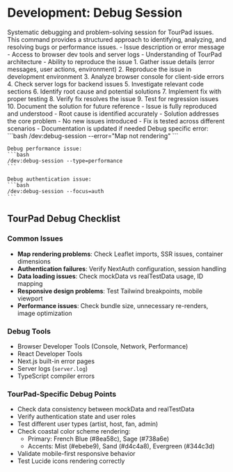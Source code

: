 # Development: Debug Session

<instructions>
  <context>
    Systematic debugging and problem-solving session for TourPad issues. This command provides a structured approach to identifying, analyzing, and resolving bugs or performance issues.
  </context>
  
  <requirements>
    - Issue description or error message
    - Access to browser dev tools and server logs
    - Understanding of TourPad architecture
    - Ability to reproduce the issue
  </requirements>
  
  <execution>
    1. Gather issue details (error messages, user actions, environment)
    2. Reproduce the issue in development environment
    3. Analyze browser console for client-side errors
    4. Check server logs for backend issues
    5. Investigate relevant code sections
    6. Identify root cause and potential solutions
    7. Implement fix with proper testing
    8. Verify fix resolves the issue
    9. Test for regression issues
    10. Document the solution for future reference
  </execution>
  
  <validation>
    - Issue is fully reproduced and understood
    - Root cause is identified accurately
    - Solution addresses the core problem
    - No new issues introduced
    - Fix is tested across different scenarios
    - Documentation is updated if needed
  </validation>
  
  <examples>
    Debug specific error:
    ```bash
    /dev:debug-session --error="Map not rendering"
    ```
    
    Debug performance issue:
    ```bash
    /dev:debug-session --type=performance
    ```
    
    Debug authentication issue:
    ```bash
    /dev:debug-session --focus=auth
    ```
  </examples>
</instructions>

## TourPad Debug Checklist

### Common Issues
- **Map rendering problems**: Check Leaflet imports, SSR issues, container dimensions
- **Authentication failures**: Verify NextAuth configuration, session handling
- **Data loading issues**: Check mockData vs realTestData usage, ID mapping
- **Responsive design problems**: Test Tailwind breakpoints, mobile viewport
- **Performance issues**: Check bundle size, unnecessary re-renders, image optimization

### Debug Tools
- Browser Developer Tools (Console, Network, Performance)
- React Developer Tools
- Next.js built-in error pages
- Server logs (`server.log`)
- TypeScript compiler errors

### TourPad-Specific Debug Points
- Check data consistency between mockData and realTestData
- Verify authentication state and user roles
- Test different user types (artist, host, fan, admin)
- Check coastal color scheme rendering:
  - Primary: French Blue (#8ea58c), Sage (#738a6e)
  - Accents: Mist (#ebebe9), Sand (#d4c4a8), Evergreen (#344c3d)
- Validate mobile-first responsive behavior
- Test Lucide icons rendering correctly